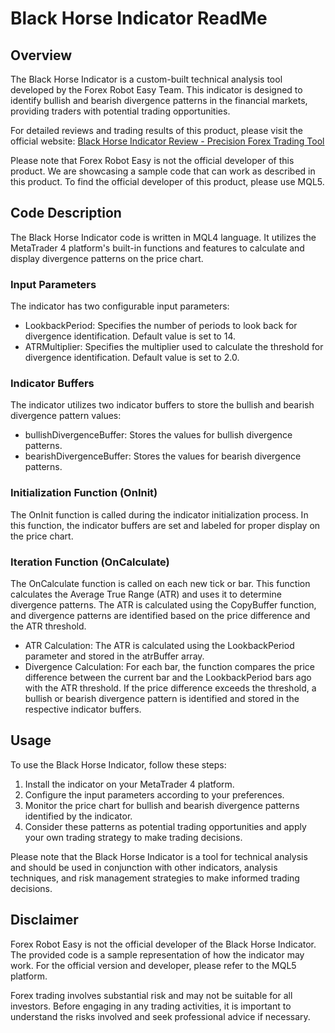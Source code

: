 # Black Horse Indicator ReadMe

## Overview
The Black Horse Indicator is a custom-built technical analysis tool developed by the Forex Robot Easy Team. This indicator is designed to identify bullish and bearish divergence patterns in the financial markets, providing traders with potential trading opportunities.

For detailed reviews and trading results of this product, please visit the official website: [Black Horse Indicator Review - Precision Forex Trading Tool](https://forexroboteasy.com/forex-robot-review/black-horse-indicator-review-precision-forex-trading-tool/)

Please note that Forex Robot Easy is not the official developer of this product. We are showcasing a sample code that can work as described in this product. To find the official developer of this product, please use MQL5.

## Code Description
The Black Horse Indicator code is written in MQL4 language. It utilizes the MetaTrader 4 platform's built-in functions and features to calculate and display divergence patterns on the price chart.

### Input Parameters
The indicator has two configurable input parameters:
- LookbackPeriod: Specifies the number of periods to look back for divergence identification. Default value is set to 14.
- ATRMultiplier: Specifies the multiplier used to calculate the threshold for divergence identification. Default value is set to 2.0.

### Indicator Buffers
The indicator utilizes two indicator buffers to store the bullish and bearish divergence pattern values:
- bullishDivergenceBuffer: Stores the values for bullish divergence patterns.
- bearishDivergenceBuffer: Stores the values for bearish divergence patterns.

### Initialization Function (OnInit)
The OnInit function is called during the indicator initialization process. In this function, the indicator buffers are set and labeled for proper display on the price chart.

### Iteration Function (OnCalculate)
The OnCalculate function is called on each new tick or bar. This function calculates the Average True Range (ATR) and uses it to determine divergence patterns. The ATR is calculated using the CopyBuffer function, and divergence patterns are identified based on the price difference and the ATR threshold.

- ATR Calculation: The ATR is calculated using the LookbackPeriod parameter and stored in the atrBuffer array.
- Divergence Calculation: For each bar, the function compares the price difference between the current bar and the LookbackPeriod bars ago with the ATR threshold. If the price difference exceeds the threshold, a bullish or bearish divergence pattern is identified and stored in the respective indicator buffers.

## Usage
To use the Black Horse Indicator, follow these steps:
1. Install the indicator on your MetaTrader 4 platform.
2. Configure the input parameters according to your preferences.
3. Monitor the price chart for bullish and bearish divergence patterns identified by the indicator.
4. Consider these patterns as potential trading opportunities and apply your own trading strategy to make trading decisions.

Please note that the Black Horse Indicator is a tool for technical analysis and should be used in conjunction with other indicators, analysis techniques, and risk management strategies to make informed trading decisions.

## Disclaimer
Forex Robot Easy is not the official developer of the Black Horse Indicator. The provided code is a sample representation of how the indicator may work. For the official version and developer, please refer to the MQL5 platform.

Forex trading involves substantial risk and may not be suitable for all investors. Before engaging in any trading activities, it is important to understand the risks involved and seek professional advice if necessary.
